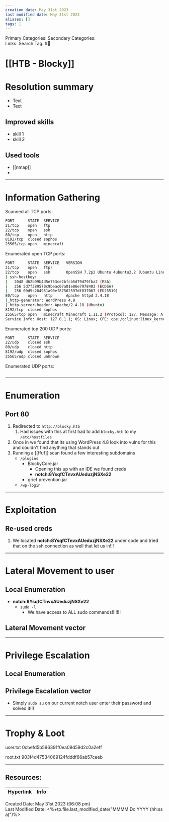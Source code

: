 ```yaml
---
creation date: May 31st 2023
last modified date: May 31st 2023
aliases: []
tags: 🎌
---
```


Primary Categories: 
Secondary Categories:  
Links: 
Search Tag: #🎌  

# [[HTB - Blocky]]  


# Resolution summary
- Text
- Text

## Improved skills
- skill 1
- skill 2

## Used tools
- [[nmap]]
- 

---

# Information Gathering
Scanned all TCP ports:
```bash
PORT      STATE  SERVICE
21/tcp    open   ftp
22/tcp    open   ssh
80/tcp    open   http
8192/tcp  closed sophos
25565/tcp open   minecraft
```

Enumerated open TCP ports:
```bash
PORT      STATE  SERVICE   VERSION
21/tcp    open   ftp?
22/tcp    open   ssh       OpenSSH 7.2p2 Ubuntu 4ubuntu2.2 (Ubuntu Linux; protocol 2.0)
| ssh-hostkey: 
|   2048 d62b99b4d5e753ce2bfcb5d79d79fba2 (RSA)
|   256 5d7f389570c9beac67a01e86e7978403 (ECDSA)
|_  256 09d5c204951a90ef87562597df837067 (ED25519)
80/tcp    open   http      Apache httpd 2.4.18
|_http-generator: WordPress 4.8
|_http-server-header: Apache/2.4.18 (Ubuntu)
8192/tcp  closed sophos
25565/tcp open   minecraft Minecraft 1.11.2 (Protocol: 127, Message: A Minecraft Server, Users: 0/20)
Service Info: Host: 127.0.1.1; OS: Linux; CPE: cpe:/o:linux:linux_kernel
```

Enumerated top 200 UDP ports:
```bash
PORT      STATE  SERVICE
22/udp    closed ssh
80/udp    closed http
8192/udp  closed sophos
25565/udp closed unknown
```

Enumerated UDP ports:
```bash

```

---

# Enumeration
## Port 80
1. Redirected to `http://blocky.htb`
	1. Had issues with this at first had to add `blocky.htb` to my `/etc/hostfiles`
2. Once in we found that its using WordPress 4.8 look into vulns for this and couldn't find anything that stands out
3. Running a [[ffuf]] scan found a few interesting subdomains
	- `/plugins`
		- BlockyCore.jar
			- Opening this up with an IDE we found creds
			- **notch:8YsqfCTnvxAUeduzjNSXe22**
		- grief prevention.jar 
	- `/wp-login`

---

# Exploitation
## Re-used creds
1. We located **notch:8YsqfCTnvxAUeduzjNSXe22** under code and tried that on the ssh connection as well that let us in!!!


---

# Lateral Movement to user
## Local Enumeration
- **notch:8YsqfCTnvxAUeduzjNSXe22**
	- `sudo -l`
		- We have access to ALL sudo commands!!!!!!!

## Lateral Movement vector


---

# Privilege Escalation
## Local Enumeration


## Privilege Escalation vector
- Simply `sudo su` on our current notch user enter their password and solved it!!!

---

# Trophy & Loot
user.txt
0cbefd5b596391f0ea09d59d2c0a2eff

root.txt
903f4d47534069124fdddf66ab57ceeb
___

## Resources:

| Hyperlink | Info |
| --------- | ---- |


Created Date: May 31st 2023 (06:08 pm)  
Last Modified Date: <%+tp.file.last_modified_date("MMMM Do YYYY (hh:ss a)")%>
